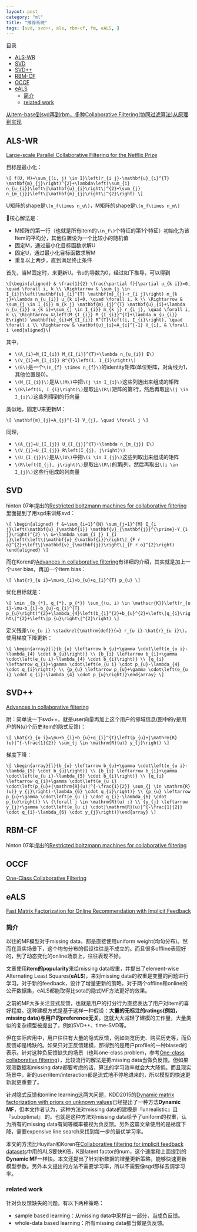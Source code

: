 ```yaml
---
layout: post
category: "ml"
title: "推荐系统"
tags: [svd, svd++, als, rbm-cf, fm, eALS, ]
---
```


目录

<!-- TOC -->

- [ALS-WR](#als-wr)
- [SVD](#svd)
- [SVD++](#svd)
- [RBM-CF](#rbm-cf)
- [OCCF](#occf)
- [eALS](#eals)
    - [简介](#简介)
    - [related work](#related-work)

<!-- /TOC -->

[从item-base到svd再到rbm，多种Collaborative Filtering(协同过滤算法)从原理到实现](http://blog.csdn.net/dark_scope/article/details/17228643)


## ALS-WR

[Large-scale Parallel Collaborative Filtering for the Netflix Prize](https://endymecy.gitbooks.io/spark-ml-source-analysis/content/%E6%8E%A8%E8%8D%90/papers/Large-scale%20Parallel%20Collaborative%20Filtering%20the%20Netflix%20Prize.pdf)

目标是最小化：

`\[
f(U, M)=\sum_{(i, j) \in I}\left(r_{i j}-\mathbf{u}_{i}^{T} \mathbf{m}_{j}\right)^{2}+\lambda\left(\sum_{i} n_{u_{i}}\left\|\mathbf{u}_{i}\right\|^{2}+\sum_{j} n_{m_{j}}\left\|\mathbf{m}_{j}\right\|^{2}\right)
\]`

U矩阵的shape是`\(n_f\times n_u\)`，M矩阵的shape是`\(n_f\times n_m\)`

核心解法是：

+ M矩阵的第一行（也就是所有item的`\(n_f\)`个特征的第1个特征）初始化为该Item的平均分，其他位置设为一个比较小的随机值
+ 固定M，通过最小化目标函数求解U
+ 固定U，通过最小化目标函数求解M
+ 重复以上两步，直到满足终止条件

首先，当M固定时，来更新U。令u的导数为0，经过如下推导，可以得到

`\[\begin{aligned} & \frac{1}{2} \frac{\partial f}{\partial u_{k i}}=0, \quad \forall i, k \\ \Rightarrow & \sum_{j \in I_{i}}\left(\mathbf{u}_{i}^{T} \mathbf{m}_{j}-r_{i j}\right) m_{k j}+\lambda n_{u_{i}} u_{k i}=0, \quad \forall i, k \\ \Rightarrow & \sum_{j \in I_{i}} m_{k j} \mathbf{m}_{j}^{T} \mathbf{u}_{i}+\lambda n_{u_{i}} u_{k i}=\sum_{j \in I_{i}} m_{k j} r_{i j}, \quad \forall i, k \\ \Rightarrow &\left(M_{I_{i}} M_{I_{i}}^{T}+\lambda n_{u_{i}} E\right) \mathbf{u}_{i}=M_{I_{i}} R^{T}\left(i, I_{i}\right), \quad \forall i \\ \Rightarrow & \mathbf{u}_{i}=A_{i}^{-1} V_{i}, & \forall i \end{aligned}\]`

其中，

+ `\(A_{i}=M_{I_{i}} M_{I_{i}}^{T}+\lambda n_{u_{i}} E\)`
+ `\(V_{i}=M_{I_{i}} R^{T}\left(i, I_{i}\right)\)`
+ `\(E\)`是一个`\(n_{f} \times n_{f}\)`的identity矩阵(单位矩阵，对角线为1，其他位置是0)。
+ `\(M_{I_{i}}\)`是从`\(M\)`中把`\(j \in I_{i}\)`这些列选出来组成的矩阵
+ `\(R\left(i, I_{i}\right)\)`是取出`\(R\)`矩阵的第i行，然后再取出`\(j \in I_{i}\)`这些列得到的行向量

类似地，固定U来更新M：

`\[
\mathbf{m}_{j}=A_{j}^{-1} V_{j}, \quad \forall j
\]`

同理，

+ `\(A_{j}=U_{I_{j}} U_{I_{j}}^{T}+\lambda n_{m_{j}} E\)`
+ `\(V_{j}=U_{I_{j}} R\left(I_{j}, j\right)\)`
+ `\(U_{I_{j}}\)`是从`\(U\)`中把`\(i \in I_{j}\)`这些列取出来组成的矩阵
+ `\(R\left(I_{j}, j\right)\)`是取出`\(R\)`的第j列，然后再取出`\(i \in I_{j}\)`这些行组成的列向量

## SVD

hinton 07年提出的[Restricted boltzmann machines for collaborative filtering](https://www.cs.toronto.edu/~rsalakhu/papers/rbmcf.pdf)里面提到了用sgd来训练svd：

`\[
\begin{aligned} f &=\sum_{i=1}^{N} \sum_{j=1}^{M} I_{i j}\left(\mathbf{u}_{\mathbf{i}} \mathbf{v}_{\mathbf{j}}^{\prime}-Y_{i j}\right)^{2} \\ &+\lambda \sum_{i j} I_{i j}\left(\left\|\mathbf{u}_{\mathbf{i}}\right\|_{F r o}^{2}+\left\|\mathbf{v}_{\mathbf{j}}\right\|_{F r o}^{2}\right) \end{aligned}
\]`

而在Koren的[Advances in collaborative filtering](https://datajobs.com/data-science-repo/Collaborative-Filtering-[Koren-and-Bell].pdf)有详细的介绍，其实就是加上一个user bias，再加一个item bias：

`\[
\hat{r}_{u i}=\mu+b_{i}+b_{u}+q_{i}^{T} p_{u}
\]`

优化目标就是：

`\[
\min _{b_{*}, q_{*}, p_{*}} \sum_{(u, i) \in \mathscr{K}}\left(r_{u i}-\mu-b_{i}-b_{u}-q_{i}^{T} p_{u}\right)^{2}+\lambda_{4}\left(b_{i}^{2}+b_{u}^{2}+\left\|q_{i}\right\|^{2}+\left\|p_{u}\right\|^{2}\right)
\]`

定义残差`\(e_{u i} \stackrel{\mathrm{def}}{=} r_{u i}-\hat{r}_{u i}\)`，使用梯度下降更新：

`\[
\begin{array}{l}{b_{u} \leftarrow b_{u}+\gamma \cdot\left(e_{u i}-\lambda_{4} \cdot b_{u}\right)} \\ {b_{i} \leftarrow b_{i}+\gamma \cdot\left(e_{u i}-\lambda_{4} \cdot b_{i}\right)} \\ {q_{i} \leftarrow q_{i}+\gamma \cdot\left(e_{u i} \cdot p_{u}-\lambda_{4} \cdot q_{i}\right)} \\ {p_{u} \leftarrow p_{u}+\gamma \cdot\left(e_{u i} \cdot q_{i}-\lambda_{4} \cdot p_{u}\right)}\end{array}
\]`


## SVD++

[Advances in collaborative filtering](https://datajobs.com/data-science-repo/Collaborative-Filtering-[Koren-and-Bell].pdf)

附：简单说一下svd++，就是user向量再加上这个用户的邻域信息(图中的y是用户的N(u)个历史item的隐式反馈)：

`\[
\hat{r}_{u i}=\mu+b_{i}+b_{u}+q_{i}^{T}\left(p_{u}+|\mathrm{R}(u)|^{-\frac{1}{2}} \sum_{j \in \mathrm{R}(u)} y_{j}\right)
\]`

梯度下降：

`\[
\begin{array}{l}{b_{u} \leftarrow b_{u}+\gamma \cdot\left(e_{u i}-\lambda_{5} \cdot b_{u}\right)} \\ {b_{i} \leftarrow b_{i}+\gamma \cdot\left(e_{u i}-\lambda_{5} \cdot b_{i}\right)} \\ {q_{i} \leftarrow q_{i}+\gamma \cdot\left(e_{u i} \cdot\left(p_{u}+|\mathrm{R}(u)|^{-\frac{1}{2}} \sum_{j \in \mathrm{R}(u)} y_{j}\right)-\lambda_{6} \cdot q_{i}\right)} \\ {p_{u} \leftarrow p_{u}+\gamma \cdot\left(e_{u i} \cdot q_{i}-\lambda_{6} \cdot p_{u}\right)} \\ {\forall j \in \mathrm{R}(u) :} \\ {y_{j} \leftarrow y_{j}+\gamma \cdot\left(e_{u i} \cdot|\mathrm{R}(u)|^{-\frac{1}{2}} \cdot q_{i}-\lambda_{6} \cdot y_{j}\right)}\end{array}
\]`

## RBM-CF

hinton 07年提出的[Restricted boltzmann machines for collaborative filtering](https://www.cs.toronto.edu/~rsalakhu/papers/rbmcf.pdf)

## OCCF

[One-Class Collaborative Filtering](http://www.rongpan.net/publications/pan-oneclasscf.pdf)



## eALS

[Fast Matrix Factorization for Online Recommendation with Implicit Feedback](https://arxiv.org/pdf/1708.05024.pdf)

### 简介

以往的MF模型对于missing data，都是直接使用uniform weight(均匀分布)。然而在真实场景下，这个均匀分布的假设往往是不成立的。而且很多offline表现好的，到了动态变化的online场景上，往往表现不好。

文章使用**item的popularity**来给missing data权重，并提出了element-wise Alternating Least Squares(**eALS**)，来对missing data的权重是变量的问题进行学习。对于新的feedback，设计了增量更新的策略。对于两个offline和online的公开数据集，eALS都能取得比sota的隐式MF方法更好的效果。

之前的MF大多关注显式反馈，也就是用户的打分行为直接表达了用户对item的喜好程度。这种建模方式是基于这样一种假设：**大量的无标注的ratings(例如，missing data)与用户的preference无关**。这就大大减轻了建模的工作量，大量类似的复杂模型被提出了，例如SVD++、time-SVD等。

但在实际应用中，用户往往有大量的隐式反馈，例如浏览历史、购买历史等，而负反馈却是稀缺的。如果只对正反馈建模，那得到的是用户profile的一种biased的表示。针对这种负反馈缺失的场景（也叫one-class problem，参考[One-class collaborative filtering](http://www.rongpan.net/publications/pan-oneclasscf.pdf)），比较流行的解法是把missing data当做负反馈。但如果观测数据和missing data都要考虑的话，算法的学习效率就会大大降低。而且现实场景中，新的user/item/interaction都是流式地不停地进来的，所以模型的快速更新就更重要了。

针对隐式反馈和online learning这两大问题，KDD2015的[Dynamic matrix factorization with priors on unknown values](https://arxiv.org/abs/1507.06452)已经提出了一种方法**Dynamic MF**，但本文作者认为，这种方法对missing data的建模是『unrealistic』且『suboptimal』 的。也就是这种方法对missing data给予了uniform的权重，认为所有的missing data有同等概率被视为负反馈。另外这篇文章使用的是梯度下降，需要expensive line search来找到每一步的最优学习率。

本文的方法比Huyifan和Koren在[Collaborative filtering for implicit feedback datasets](http://yifanhu.net/PUB/cf.pdf)中用的ALS要快K倍，K是latent factor的num，这个速度和上面提到的**Dynamic MF**一样快。本文还提出了针对新数据的增量更新策略，能够快速更新模型参数。另外本文提出的方法不需要学习率，所以不需要像sgd那样去调学习率。

### related work

针对负反馈缺失的问题，有以下两种策略：

+ sample based learning：从missing data中采样出一部分，当成负反馈。
+ whole-data based learning：所有missing data都当做是负反馈。
